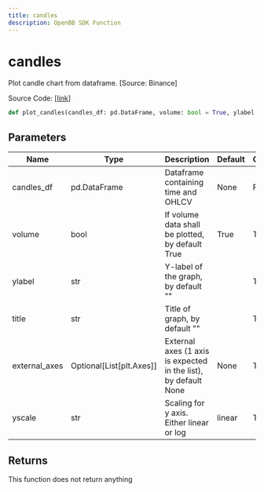```yaml
---
title: candles
description: OpenBB SDK Function
---
```


# candles

Plot candle chart from dataframe. [Source: Binance]

Source Code: [[link](https://github.com/OpenBB-finance/OpenBBTerminal/tree/main/openbb_terminal/cryptocurrency/cryptocurrency_helpers.py#L910)]

```python
def plot_candles(candles_df: pd.DataFrame, volume: bool = True, ylabel: str = "", title: str = "", external_axes: list[plt.Axes] | None = None, yscale: str = "linear") -> None
```
## Parameters

| Name | Type | Description | Default | Optional |
| ---- | ---- | ----------- | ------- | -------- |
| candles_df | pd.DataFrame | Dataframe containing time and OHLCV | None | False |
| volume | bool | If volume data shall be plotted, by default True | True | True |
| ylabel | str | Y-label of the graph, by default "" |  | True |
| title | str | Title of graph, by default "" |  | True |
| external_axes | Optional[List[plt.Axes]] | External axes (1 axis is expected in the list), by default None | None | True |
| yscale | str | Scaling for y axis.  Either linear or log | linear | True |

## Returns

This function does not return anything

